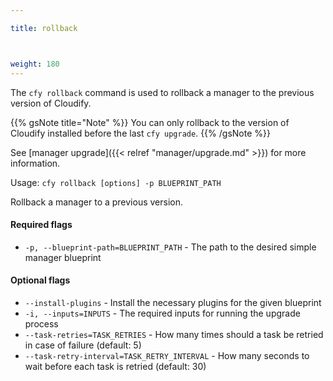 ```yaml
---

title: rollback



weight: 180
---
```


The `cfy rollback` command is used to rollback a manager to the previous version of Cloudify.

{{% gsNote title="Note" %}}
You can only rollback to the version of Cloudify installed before the last `cfy upgrade`.
{{% /gsNote %}}

See [manager upgrade]({{< relref "manager/upgrade.md" >}}) for more information.


Usage: `cfy rollback [options] -p BLUEPRINT_PATH`

Rollback a manager to a previous version.

#### Required flags

*  `-p, --blueprint-path=BLUEPRINT_PATH` -
                        The path to the desired simple manager blueprint

#### Optional flags

*  `--install-plugins` -    Install the necessary plugins for the given blueprint
*  `-i, --inputs=INPUTS` - The required inputs for running the upgrade process
*  `--task-retries=TASK_RETRIES` -
                        How many times should a task be retried in case of
                        failure (default: 5)
*  `--task-retry-interval=TASK_RETRY_INTERVAL` -
                        How many seconds to wait before each task is retried
                        (default: 30)
